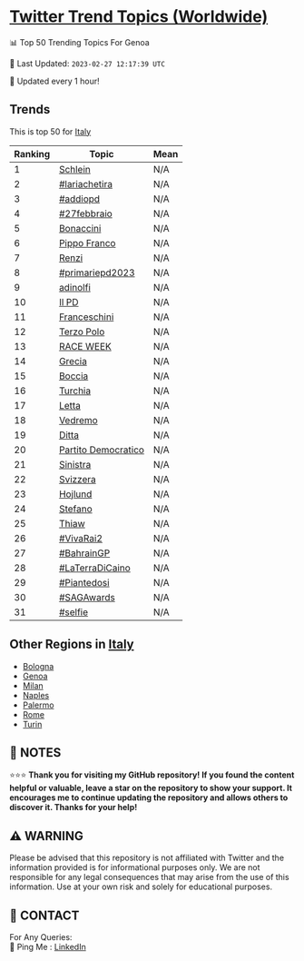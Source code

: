 [Twitter Trend Topics (Worldwide)](https://github.com/ErcinDedeoglu/Twitter-Trend-Topics)
==========


📊 Top 50 Trending Topics For Genoa

📆 Last Updated: `2023-02-27 12:17:39 UTC`

🔧 Updated every 1 hour!


## Trends

This is top 50 for [Italy](</Italy>)

| Ranking | Topic | Mean |
| ------- | ------------ | ------------ |
| 1 | [Schlein](http://twitter.com/search?q=Schlein) | N/A |
| 2 | [#lariachetira](http://twitter.com/search?q=%23lariachetira) | N/A |
| 3 | [#addiopd](http://twitter.com/search?q=%23addiopd) | N/A |
| 4 | [#27febbraio](http://twitter.com/search?q=%2327febbraio) | N/A |
| 5 | [Bonaccini](http://twitter.com/search?q=Bonaccini) | N/A |
| 6 | [Pippo Franco](http://twitter.com/search?q=Pippo+Franco) | N/A |
| 7 | [Renzi](http://twitter.com/search?q=Renzi) | N/A |
| 8 | [#primariepd2023](http://twitter.com/search?q=%23primariepd2023) | N/A |
| 9 | [adinolfi](http://twitter.com/search?q=adinolfi) | N/A |
| 10 | [Il PD](http://twitter.com/search?q=Il+PD) | N/A |
| 11 | [Franceschini](http://twitter.com/search?q=Franceschini) | N/A |
| 12 | [Terzo Polo](http://twitter.com/search?q=Terzo+Polo) | N/A |
| 13 | [RACE WEEK](http://twitter.com/search?q=RACE+WEEK) | N/A |
| 14 | [Grecia](http://twitter.com/search?q=Grecia) | N/A |
| 15 | [Boccia](http://twitter.com/search?q=Boccia) | N/A |
| 16 | [Turchia](http://twitter.com/search?q=Turchia) | N/A |
| 17 | [Letta](http://twitter.com/search?q=Letta) | N/A |
| 18 | [Vedremo](http://twitter.com/search?q=Vedremo) | N/A |
| 19 | [Ditta](http://twitter.com/search?q=Ditta) | N/A |
| 20 | [Partito Democratico](http://twitter.com/search?q=Partito+Democratico) | N/A |
| 21 | [Sinistra](http://twitter.com/search?q=Sinistra) | N/A |
| 22 | [Svizzera](http://twitter.com/search?q=Svizzera) | N/A |
| 23 | [Hojlund](http://twitter.com/search?q=Hojlund) | N/A |
| 24 | [Stefano](http://twitter.com/search?q=Stefano) | N/A |
| 25 | [Thiaw](http://twitter.com/search?q=Thiaw) | N/A |
| 26 | [#VivaRai2](http://twitter.com/search?q=%23VivaRai2) | N/A |
| 27 | [#BahrainGP](http://twitter.com/search?q=%23BahrainGP) | N/A |
| 28 | [#LaTerraDiCaino](http://twitter.com/search?q=%23LaTerraDiCaino) | N/A |
| 29 | [#Piantedosi](http://twitter.com/search?q=%23Piantedosi) | N/A |
| 30 | [#SAGAwards](http://twitter.com/search?q=%23SAGAwards) | N/A |
| 31 | [#selfie](http://twitter.com/search?q=%23selfie) | N/A |



## Other Regions in [Italy](</Italy>)

* [Bologna](</Italy/Bologna.md>)
* [Genoa](</Italy/Genoa.md>)
* [Milan](</Italy/Milan.md>)
* [Naples](</Italy/Naples.md>)
* [Palermo](</Italy/Palermo.md>)
* [Rome](</Italy/Rome.md>)
* [Turin](</Italy/Turin.md>)



## 📝 NOTES

⭐⭐⭐ **Thank you for visiting my GitHub repository! If you found the content helpful or valuable, leave a star on the repository to show your support. It encourages me to continue updating the repository and allows others to discover it. Thanks for your help!**


## ⚠️ WARNING

Please be advised that this repository is not affiliated with Twitter and the information provided is for informational purposes only. We are not responsible for any legal consequences that may arise from the use of this information. Use at your own risk and solely for educational purposes.


## 📨 CONTACT

 For Any Queries:  
            🏓 Ping Me : [LinkedIn](https://www.linkedin.com/in/ercindedeoglu/)
